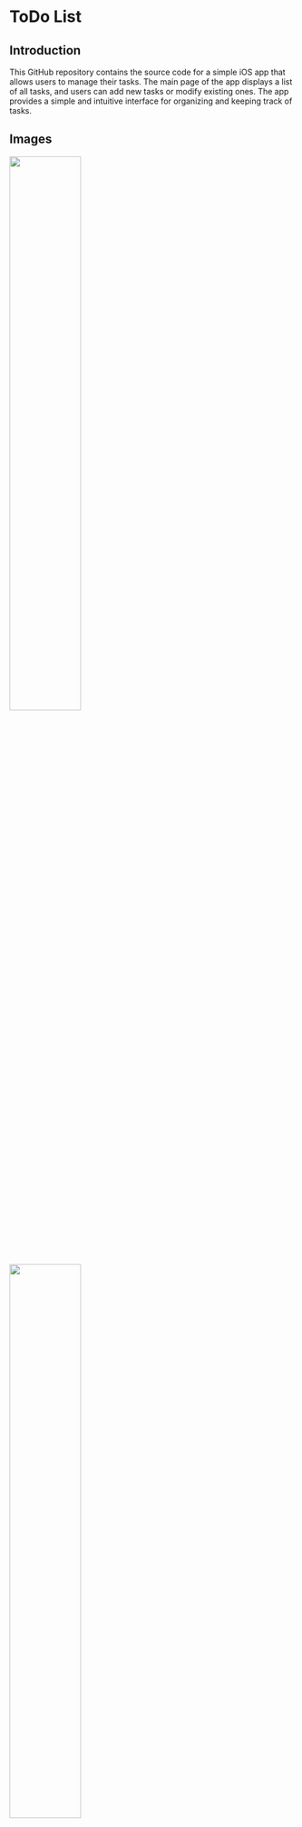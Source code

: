 # ToDo List

## Introduction

This GitHub repository contains the source code for a simple iOS app that allows users to manage their tasks. The main page of the app displays a list of all tasks, and users can add new tasks or modify existing ones. The app provides a simple and intuitive interface for organizing and keeping track of tasks.

## Images

<img src="https://user-images.githubusercontent.com/93495474/215358929-7fef78cf-17ab-4f63-bfca-160be4d9702c.png" style="width: 50%; height: auto;">

<img src="https://user-images.githubusercontent.com/93495474/215358892-397f381b-41db-4bb3-8848-a308c9c799b8.png" style="width: 50%; height: auto;">

<img src="https://user-images.githubusercontent.com/93495474/215358953-efe1a9b3-4b5f-4c82-a640-bd100c9c40a8.png" style="width: 50%; height: auto;">
